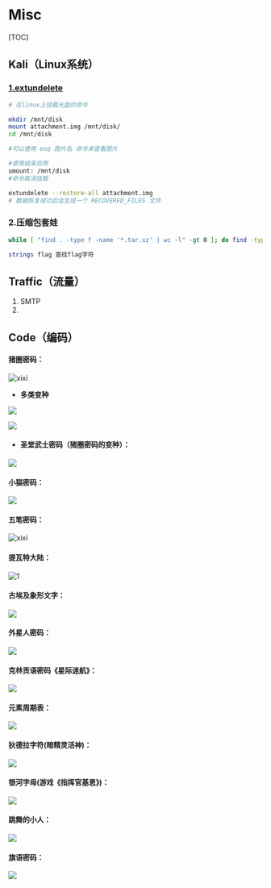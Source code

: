 # Misc

[TOC]

## Kali（Linux系统）

### **[1.extundelete](http://extundelete.sourceforge.net/)**

```bash
# 在linux上挂载光盘的命令

mkdir /mnt/disk
mount attachment.img /mnt/disk/
cd /mnt/disk 

#可以使用 eog 图片名 命令来查看图片

#使用结束后用 
umount: /mnt/disk 
#命令取消挂载
```

```bash
extundelete --restore-all attachment.img
# 数据恢复成功后会生成一个 RECOVERED_FILES 文件
```

### 2.压缩包套娃

```bash
while [ "find . -type f -name '*.tar.xz' | wc -l" -gt 0 ]; do find -type f -name "*.tar.xz" -exec tar xf '{}' \; -exec rm -- '{}' \;; done;
```

```bash
strings flag 查找flag字符
```

## Traffic（流量）

1. SMTP
2. 

## Code（编码）

#### 猪圈密码：

![xixi](pic/2.png)

- **多类变种**

![](./pic/1.png)

![](pic/3.png)

- #### 圣堂武士密码（猪圈密码的变种）：

![](.\pic\5.png)

#### 小猫密码：

![](pic/1.jpg)

#### 五笔密码：

![xixi](pic/4.png)

#### 提瓦特大陆：

![1](pic/6.png)

#### 古埃及象形文字：

![](pic/7.png)

#### 外星人密码：

![](pic/8.png)

#### 克林贡语密码《星际迷航》：

![](pic/9.png)

#### 元素周期表：

![](pic/10.png)

#### 狄德拉字符(暗精灵活神)：

![](pic/11.png)

#### 银河字母(游戏《指挥官基恩》)：

![](pic/12.png)

#### 跳舞的小人：

![](pic/13.png)

#### 旗语密码：

![](pic/14.png)


